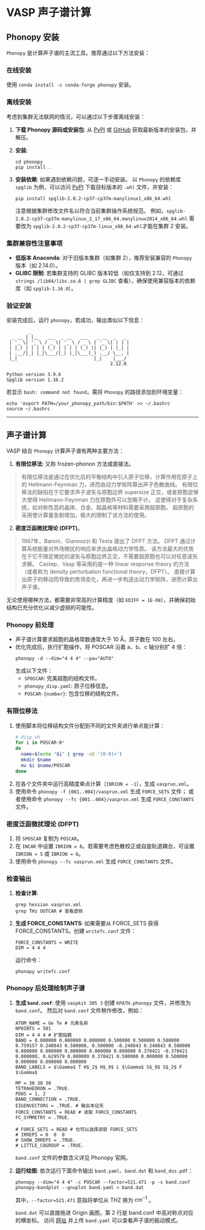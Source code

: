
# VASP 声子谱计算

## Phonopy 安装

`Phonopy` 是计算声子谱的主流工具。推荐通过以下方法安装：

### 在线安装
使用 `conda install -c conda-forge phonopy` 安装。

### 离线安装
考虑到集群无法联网的情况，可以通过以下步骤离线安装：

1. **下载 Phonopy 源码或安装包**: 
   从 [PyPI](https://pypi.org/project/phonopy/) 或 [GitHub](https://github.com/phonopy/phonopy.git) 获取最新版本的安装包，并解压。
   
2. **安装**:
   ```
   cd phonopy
   pip install .
   ```

3. **安装依赖**:
   如果遇到依赖问题，可逐一手动安装。
   以 `Phonopy` 的依赖库 `spglib` 为例，可以访问 [PyPI](https://pypi.org/project/spglib/) 下载目标版本的 `.whl` 文件，并安装：
   ```
   pip install spglib-2.0.2-cp37-cp37m-manylinux1_x86_64.whl
   ```
   注意根据集群修改文件名以符合当前集群操作系统规范。
   例如，`spglib-2.0.2-cp37-cp37m-manylinux_2_17_x86_64.manylinux2014_x86_64.whl` 需要改为 `spglib-2.0.2-cp37-cp37m-linux_x86_64.whl`才能在集群 2 安装。

### 集群兼容性注意事项
- **低版本 Anaconda**: 对于旧版本集群（如集群 2），推荐安装兼容的 `Phonopy` 版本（如 2.14.0）。
- **GLIBC 限制**: 若集群支持的 GLIBC 版本较低（如仅支持到 2.12，可通过 `strings /lib64/libc.so.6 | grep GLIBC` 查看），确保使用兼容版本的依赖库（如 `spglib-1.16.0`）。

### 验证安装
安装完成后，运行 `phonopy`，若成功，输出类似以下信息：
```
        _
  _ __ | |__   ___  _ __   ___   _ __  _   _
 | '_ \| '_ \ / _ \| '_ \ / _ \ | '_ \| | | |
 | |_) | | | | (_) | | | | (_) || |_) | |_| |
 | .__/|_| |_|\___/|_| |_|\___(_) .__/ \__, |
 |_|                            |_|    |___/
                                      2.12.0

Python version 3.9.6
Spglib version 1.16.2
```

若显示 `bash: command not found`，需将 `Phonopy` 的路径添加到环境变量：
```
echo 'export PATH=/your_phonopy_path/bin:$PATH' >> ~/.bashrc
source ~/.bashrc
```

---

## 声子谱计算

VASP 结合 `Phonopy` 计算声子谱有两种主要方法：

1. **有限位移法**: 又称 frozen-phonon 方法或直接法。

> 有限位移法是通过在优化后的平衡结构中引入原子位移，计算作用在原子上的 Hellmann-Feynman 力，进而由动力学矩阵算出声子色散曲线。
> 有限位移法的缺陷在于它要求声子波矢与原胞边界 supersize 正交，或者原胞足够大使得 Hellmann-Feynman 力在原胞外可以忽略不计。
> 这使得对于复杂系统，如对称性高的晶体、合金、超晶格等材料需要采用超原胞。
> 超原胞的采用使计算量急剧增加，极大的限制了该方法的使用。

2. **密度泛函微扰理论 (DFPT)**。

> 1987年，Baroni、Giannozzi 和 Testa 提出了 DFPT 方法。
> DFPT 通过计算系统能量对外场微扰的响应来求出晶格动力学性质。
> 该方法最大的优势在于它不限定微扰的波矢与原胞边界正交，不需要超原胞也可以对任意波矢求解。
> Castep、Vasp 等采用的是一种 linear response theory 的方法（或者称为 density perturbation functional theory，DFPT）。
> 直接计算出原子的移动而导致的势场变化，再进一步构造出动力学矩阵，进而计算出声子谱。

无论使用哪种方法，都需要非常高的计算精度（如 `EDIFF = 1E-08`），并确保初始结构已充分优化以减少虚频的可能性。

### Phonopy 前处理

- 声子谱计算要求超胞的晶格常数通常大于 10 Å，原子数在 100 左右。
- 优化完成后，执行扩胞操作，将 POSCAR 沿着 a、b、c 轴分别扩 4 倍：
  ```
  phonopy -d --dim="4 4 4" --pa="AUTO"
  ```
  生成以下文件：
  - `SPOSCAR`: 完美超胞的结构文件。
  - `phonopy_disp.yaml`: 原子位移信息。
  - `POSCAR-{number}`: 包含位移的结构文件。

### 有限位移法

1. 使用脚本将位移结构文件分配到不同的文件夹进行单点能计算：
   ```bash
   # disp.sh
   for i in POSCAR-0*
   do
     name=$(echo "$i" | grep -oE '[0-9]+')
     mkdir $name
     mv $i $name/POSCAR
   done
   ```
2. 在各个文件夹中运行高精度单点计算（`IBRION = -1`），生成 `vasprun.xml`。
3. 使用命令 `phonopy -f {001..004}/vasprun.xml` 生成 `FORCE_SETS` 文件；
   或者使用命令 `phonopy --fc {001..004}/vasprun.xml` 生成 `FORCE_CONSTANTS` 文件。

### 密度泛函微扰理论 (DFPT)

1. 将 `SPOSCAR` 复制为 `POSCAR`。
2. 在 `INCAR` 中设置 `IBRION = 8`。若需要考虑色散校正或自旋轨道耦合，可设置 `IBRION = 5` 或 `IBRION = 6`。
3. 使用命令 `phonopy --fc vasprun.xml` 生成 `FORCE_CONSTANTS` 文件。

### 检查输出

1. **检查计算**:
   ```
   grep hessian vasprun.xml
   grep THz OUTCAR # 查看虚频
   ```
2. **生成 FORCE_CONSTANTS**:
   如果需要从 FORCE_SETS 获得 FORCE_CONSTANTS。创建 `writefc.conf` 文件：
   ```
   FORCE_CONSTANTS = WRITE
   DIM = 4 4 4
   ```
   运行命令：
   ```
   phonopy writefc.conf
   ```

### Phonopy 后处理绘制声子谱

1. **生成 `band.conf`**:
   使用 `vaspkit 305 3` 创建 `KPATH.phonopy` 文件，并修改为 `band.conf`。
   然后对 `band.conf` 文件稍作修改，例如：
   ```
   ATOM_NAME = Ge Te # 元素名称
   NPOINTS = 501
   DIM = 4 4 4 # 扩胞指数
   BAND = 0.000000 0.000000 0.000000 0.500000 0.500000 0.500000 0.759157 0.240843 0.500000, 0.500000 -0.240843 0.240843 0.500000 0.000000 0.000000 0.000000 0.000000 0.000000 0.370421 -0.370421 0.000000, 0.629579 0.000000 0.370421 0.500000 0.000000 0.500000 0.000000 0.000000 0.000000
   BAND_LABELS = $\Gamma$ T H$_2$ H$_0$ L $\Gamma$ S$_0$ S$_2$ F $\Gamma$
   
   MP = 30 30 30
   TETRAHEDRON = .TRUE.
   PDOS = 1, 2
   BAND_CONNECTION = .TRUE.
   EIGENVECTORS = .TRUE. # 输出本征矢
   FORCE_CONSTANTS = READ # 读取 FORCE_CONSTANTS
   FC_SYMMETRY = .TRUE.
   
   # FORCE_SETS = READ # 也可以选择读取 FORCE_SETS
   # IRREPS = 0  0  0
   # SHOW_IRREPS = .TRUE.
   # LITTLE_COGROUP = .TRUE.
   ```
   
   `band.conf` 文件的参数含义详见 Phonopy 官网。
   
2. **运行绘图**:
   依次运行下面命令输出 `band.yaml`、`band.dat` 和 `band_dos.pdf`：
   ```
   phonopy --dim="4 4 4" -c POSCAR --factor=521.471 -p -s band.conf
   phonopy-bandplot --gnuplot band.yaml > band.dat
   ```
   其中，`--factor=521.471` 意指将单位从 THZ 换为 $cm^{-1}$ 。
   
   `band.dat` 可以直接拖进 Origin 画图，第 2 行是 band.conf 中高对称点对应的横坐标。
   访问 [网址](https://henriquemiranda.github.io/phononwebsite/phonon.html) 并上传 `band.yaml` 可以查看声子谱的振动模式。
   